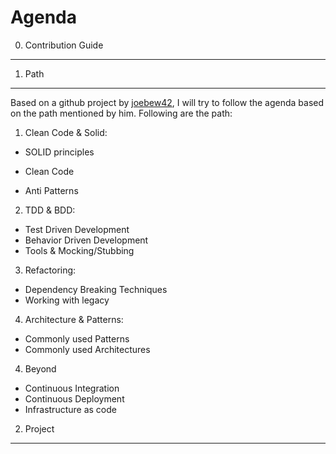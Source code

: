 Agenda
=====

0. Contribution Guide
--------------------

1. Path
-------------
Based on a github project by [joebew42](https://github.com/joebew42/study-path), I will try to follow the agenda based on the path mentioned by him. Following are the path:

1. Clean Code & Solid:
  - SOLID principles
  * Clean Code
  - Anti Patterns


2. TDD & BDD:
  - Test Driven Development
  - Behavior Driven Development
  - Tools & Mocking/Stubbing


3. Refactoring:
  - Dependency Breaking Techniques
  - Working with legacy


4. Architecture & Patterns:
  - Commonly used Patterns
  - Commonly used Architectures

4. Beyond
  - Continuous Integration
  - Continuous Deployment
  - Infrastructure as code

2. Project
----------
